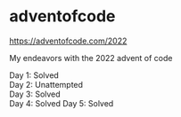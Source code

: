 # adventofcode
https://adventofcode.com/2022

My endeavors with the 2022 advent of code

Day 1: Solved  
Day 2: Unattempted  
Day 3: Solved   
Day 4: Solved
Day 5: Solved  
